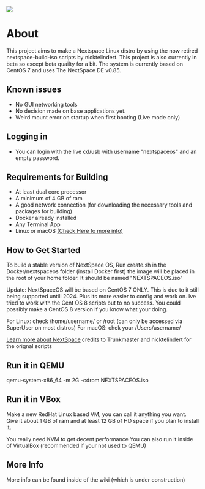 ![](https://github.com/WindowsXP95/NeXTSPACE-OS/blob/master/wiki-res/icons/user-home.png)
# About 


This project aims to make a Nextspace Linux distro by using the now retired nextspace-build-iso scripts by nicktelindert. This project is also currently in beta so except beta quailty for a bit. The system is currently based on CentOS 7 and uses The NextSpace DE v0.85.


## Known issues
- No GUI networking tools
- No decision made on base applications yet.
- Weird mount error on startup when first booting (Live mode only)

## Logging in
- You can login with the live cd/usb with username "nextspaceos" and an empty password.

## Requirements for Building
- At least dual core processor
- A minimum of 4 GB of ram
- A good network connection (for downloading the necessary tools and packages for building)
- Docker already installed
- Any Terminal App
- Linux or macOS [(Check Here fo more info)](https://github.com/WindowsXP95/NeXTSPACE-Live/wiki/Building-and-Compatibility)

## How to Get Started
To build a stable version of NextSpace OS, Run create.sh in the Docker/nextspaceos folder (install Docker first) the image will be placed in the root of your home folder. It should be named "NEXTSPACEOS.iso"

Update: NextSpaceOS will be based on CentOS 7 ONLY. This is due to it still being supported untill 2024. Plus its more easier to config and work on. Ive tried to work with the Cent OS 8 scripts but to no success. You could possibly make a CentOS 8 version if you know what your doing.


For Linux: check /home/username/ or /root (can only be accessed via SuperUser on most distros)
For macOS: chek your /Users/username/

[Learn more about NextSpace](https://www.github.com/trunkmaster/nextspace) credits to Trunkmaster and nicktelindert for the orignal scripts

## Run it in QEMU

qemu-system-x86_64 -m 2G -cdrom NEXTSPACEOS.iso

## Run it in VBox

Make a new RedHat Linux based VM, you can call it anything you want. Give it about 1 GB of ram and at least 12 GB of HD space if you plan to install it.

You really need KVM to get decent performance
You can also run it inside of VirtualBox (recommended if your not used to QEMU)

## More Info
More info can be found inside of the wiki (which is under construction)
